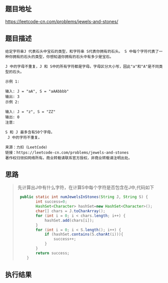 ## 题目地址

 https://leetcode-cn.com/problems/jewels-and-stones/ 

## 题目描述

```
给定字符串J 代表石头中宝石的类型，和字符串 S代表你拥有的石头。 S 中每个字符代表了一种你拥有的石头的类型，你想知道你拥有的石头中有多少是宝石。

J 中的字母不重复，J 和 S中的所有字符都是字母。字母区分大小写，因此"a"和"A"是不同类型的石头。

示例 1:

输入: J = "aA", S = "aAAbbbb"
输出: 3
示例 2:

输入: J = "z", S = "ZZ"
输出: 0
注意:

S 和 J 最多含有50个字母。
 J 中的字符不重复。

来源：力扣（LeetCode）
链接：https://leetcode-cn.com/problems/jewels-and-stones
著作权归领扣网络所有。商业转载请联系官方授权，非商业转载请注明出处。
```

## 思路

> 先计算出J中有什么字符，在计算S中每个字符是否包含在J中,代码如下
> ```java
>  public static int numJewelsInStones(String J, String S) {
>         int success=0;
>         HashSet<Character> hashSet=new HashSet<Character>();
>         char[] chars = J.toCharArray();
>         for (int i = 0; i < chars.length; i++) {
>             hashSet.add(chars[i]);
>         }
>         for (int i = 0; i < S.length(); i++) {
>             if (hashSet.contains(S.charAt(i))){
>                 success++;
>             }
>         }
>         return success;
>     }
> ```
>

## 执行结果

